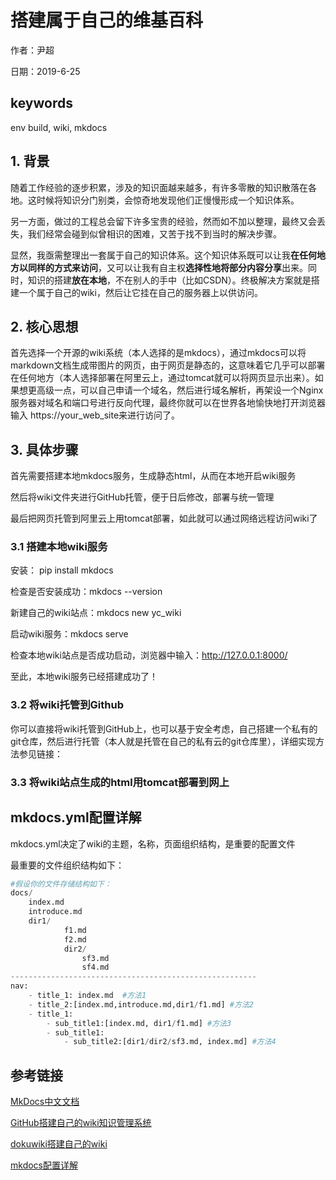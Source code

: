 # 搭建属于自己的维基百科

作者：尹超

日期：2019-6-25

## keywords

env build,  wiki, mkdocs

## 1. 背景

​	随着工作经验的逐步积累，涉及的知识面越来越多，有许多零散的知识散落在各地。这时候将知识分门别类，会惊奇地发现他们正慢慢形成一个知识体系。

​	另一方面，做过的工程总会留下许多宝贵的经验，然而如不加以整理，最终又会丢失，我们经常会碰到似曾相识的困难，又苦于找不到当时的解决步骤。

​	显然，我亟需整理出一套属于自己的知识体系。这个知识体系既可以让我**在任何地方以同样的方式来访问**，又可以让我有自主权**选择性地将部分内容分享**出来。同时，知识的搭建**放在本地**，不在别人的手中（比如CSDN）。终极解决方案就是搭建一个属于自己的wiki，然后让它挂在自己的服务器上以供访问。

## 2. 核心思想

​	首先选择一个开源的wiki系统（本人选择的是mkdocs），通过mkdocs可以将markdown文档生成带图片的网页，由于网页是静态的，这意味着它几乎可以部署在任何地方（本人选择部署在阿里云上，通过tomcat就可以将网页显示出来）。如果想更高级一点，可以自己申请一个域名，然后进行域名解析，再架设一个Nginx服务器对域名和端口号进行反向代理，最终你就可以在世界各地愉快地打开浏览器输入 https://your_web_site来进行访问了。

## 3. 具体步骤

首先需要搭建本地mkdocs服务，生成静态html，从而在本地开启wiki服务

然后将wiki文件夹进行GitHub托管，便于日后修改，部署与统一管理

最后把网页托管到阿里云上用tomcat部署，如此就可以通过网络远程访问wiki了

### 3.1 搭建本地wiki服务

安装： pip install mkdocs

检查是否安装成功：mkdocs --version

新建自己的wiki站点：mkdocs new yc_wiki

启动wiki服务：mkdocs serve

检查本地wiki站点是否成功启动，浏览器中输入：<http://127.0.0.1:8000/> 

至此，本地wiki服务已经搭建成功了！

### 3.2 将wiki托管到Github

​	你可以直接将wiki托管到GitHub上，也可以基于安全考虑，自己搭建一个私有的git仓库，然后进行托管（本人就是托管在自己的私有云的git仓库里），详细实现方法参见链接：

### 3.3 将wiki站点生成的html用tomcat部署到网上



## mkdocs.yml配置详解

mkdocs.yml决定了wiki的主题，名称，页面组织结构，是重要的配置文件

最重要的文件组织结构如下：

```python
#假设你的文件存储结构如下：
docs/
	index.md
	introduce.md
	dir1/
			f1.md
			f2.md
			dir2/
				sf3.md
				sf4.md
-------------------------------------------------------
nav:
	- title_1: index.md  #方法1
	- title_2:[index.md,introduce.md,dir1/f1.md] #方法2
	- title_1:
		- sub_title1:[index.md, dir1/f1.md] #方法3 
		- sub_title1:
			- sub_title2:[dir1/dir2/sf3.md, index.md] #方法4
```



## 参考链接
[MkDocs中文文档](https://markdown-docs-zh.readthedocs.io/zh_CN/latest/#_12)

[GitHub搭建自己的wiki知识管理系统](https://blog.csdn.net/jiasike/article/details/88930624)

[dokuwiki搭建自己的wiki](https://blog.csdn.net/caowei880123/article/details/60465518)

[mkdocs配置详解](<https://www.mkdocs.org/user-guide/configuration/#docs_dir>)

